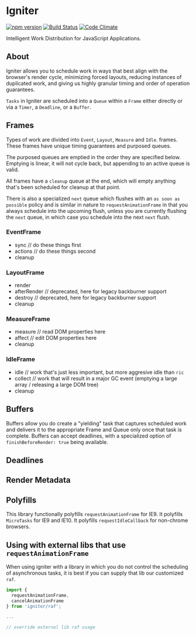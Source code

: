 # Igniter

[![npm version](https://badge.fury.io/js/igniter.svg)](http://badge.fury.io/js/igniter)
[![Build Status](https://travis-ci.org/runspired/igniter.svg)](https://travis-ci.org/runspired/igniter)
[![Code Climate](https://codeclimate.com/github/runspired/igniter/badges/gpa.svg)](https://codeclimate.com/github/runspired/igniter)

Intelligent Work Distribution for JavaScript Applications.

## About

Igniter allows you to schedule work in ways that best align with
the browser's render cycle, minimizing forced layouts, reducing
instances of duplicated work, and giving us highly granular timing
and order of operation guarantees.

`Tasks` in Igniter are scheduled into a `Queue` within a `Frame` either
directly or via a `Timer`, a `Deadline`, or a `Buffer`.

## Frames

Types of work are divided into `Event`, `Layout`, `Measure` and `Idle`.
frames. These frames have unique timing guarantees and purposed queues.

The purposed queues are emptied in the order they are specified below.
Emptying is linear, it will not cycle back, but appending to an active
queue is valid.

All frames have a `cleanup` queue at the end, which will empty anything
that's been scheduled for cleanup at that point.

There is also a specialized `next` queue which flushes with an `as soon
as possible` policy and is similar in nature to `requestAnimationFrame`
in that you always schedule into the upcoming flush, unless you are
currently flushing the `next` queue, in which case you schedule into the
next `next` flush.

### EventFrame

- sync // do these things first
- actions // do these things second
- cleanup

### LayoutFrame

- render
- afterRender // deprecated, here for legacy backburner support
- destroy // deprecated, here for legacy backburner support
- cleanup

### MeasureFrame

- measure // read DOM properties here
- affect // edit DOM properties here
- cleanup

### IdleFrame

- idle // work that's just less important, but more aggresive idle than `ric`
- collect // work that will result in a major GC event (emptying a large array / releasing a large DOM tree)
- cleanup

## Buffers

Buffers allow you do create a "yielding" task that captures scheduled work
and delivers it to the appropriate Frame and Queue only once that task
is complete.  Buffers can accept deadlines, with a specialized option of
`finishBeforeRender: true` being available.

## Deadlines

## Render Metadata

## Polyfills

This library functionally polyfills `requestAnimationFrame` for IE9.
It polyfills `MicroTasks` for IE9 and IE10.
It polyfills `requestIdleCallback` for non-chrome browsers.

## Using with external libs that use `requestAnimationFrame`

When using igniter with a library in which you do not control the scheduling
of asynchronous tasks, it is best if you can supply that lib our customized
`raf`.

```js
import {
  requestAnimationFrame,
  cancelAnimationFrame
} from 'igniter/raf';

...

// override external lib raf usage
```
